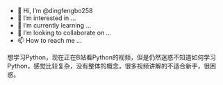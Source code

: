 - 👋 Hi, I’m @dingfengbo258
- 👀 I’m interested in ...
- 🌱 I’m currently learning ...
- 💞️ I’m looking to collaborate on ...
- 📫 How to reach me ...

<!---
dingfengbo258/dingfengbo258 is a ✨ special ✨ repository because its `README.md` (this file) appears on your GitHub profile.
You can click the Preview link to take a look at your changes.
--->
想学习Python，现在正在B站看Python的视频，但是仍然迷惑不知道如何学习Python，感觉比较复杂，没有整体的概念，很多视频讲解的不适合新手，很困惑。

